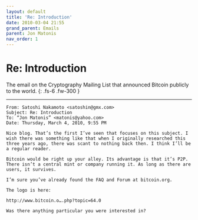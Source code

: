 ```yaml
---
layout: default
title: 'Re: Introduction'
date: 2010-03-04 21:55
grand_parent: Emails
parent: Jon Matonis
nav_order: 1
---
```


# Re: Introduction

The email on the Cryptography Mailing List that announced Bitcoin publicly to the world.
{: .fs-6 .fw-300 } 

---

```
From: Satoshi Nakamoto <satoshin@gmx.com>
Subject: Re: Introduction
To: “Jon Matonis” <matonis@yahoo.com>
Date: Thursday, March 4, 2010, 9:55 PM

Nice blog. That’s the first I’ve seen that focuses on this subject. I wish there was something like that when I originally researched this three years ago, there was scant to nothing back then. I think I’ll be a regular reader.

Bitcoin would be right up your alley. Its advantage is that it’s P2P. There isn’t a central mint or company running it. As long as there are users, it survives.

I’m sure you’ve already found the FAQ and Forum at bitcoin.org.

The logo is here:

http://www.bitcoin.o….php?topic=64.0

Was there anything particular you were interested in?
```
